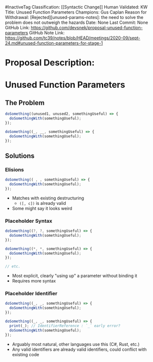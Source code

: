 #InactiveTag
Classification: [[Syntactic Change]]
Human Validated: KW
Title: Unused Function Parameters
Champions: Gus Caplan
Reason for Withdrawal: [Rejected][unused-params-notes]: the need to solve the problem does not outweigh the hazards
Date: None
Last Commit: None
GitHub Link: https://github.com/devsnek/proposal-unused-function-parameters
GitHub Note Link: https://github.com/tc39/notes/blob/HEAD/meetings/2020-09/sept-24.md#unused-function-parameters-for-stage-1

# Proposal Description:

# Unused Function Parameters

## The Problem

```js
doSomething((unused1, unused2, somethingUseful) => {
  doSomethingWith(somethingUseful);
});

doSomething((_, __, somethingUseful) => {
  doSomethingWith(somethingUseful);
});
```

## Solutions

### Elisions

```js
doSomething(( , , somethingUseful) => {
  doSomethingWith(somethingUseful);
});
```

- Matches with existing destructuring
  - `([, c])` is already valid
- Some might say it looks weird

### Placeholder Syntax

```js
doSomething((?, ?, somethingUseful) => {
  doSomethingWith(somethingUseful);
});

doSomething((*, *, somethingUseful) => {
  doSomethingWith(somethingUseful);
});

// etc.
```

- Most explicit, clearly "using up" a parameter without binding it
- Requires more syntax

### Placeholder Identifier

```js
doSomething((_, _, somethingUseful) => {
  doSomethingWith(somethingUseful);
});

doSomething((_, _, somethingUseful) => {
  print(_); // IdentifierReference : `_` early error?
  doSomethingWith(somethingUseful);
});
```

- Arguably most natural, other languages use this (C#, Rust, etc.)
- Any valid identifiers are already valid identifiers, could conflict with existing code